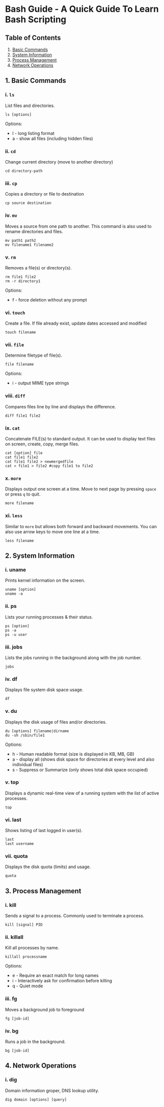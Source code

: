 # Bash Guide - A Quick Guide To Learn Bash Scripting


## Table of Contents

1. [Basic Commands](#1-basic-commands)
2. [System Information](#2-system-information)
3. [Process Management](#3-process-management)
4. [Network Operations](#4-network-operations)


## 1. Basic Commands

### i. `ls`
List files and directories. 
```
ls [options]
```

Options: 
- l - long listing format
- a - show all files (including hidden files)


### ii. `cd`

Change current directory (move to another directory)

```
cd directory-path
```

### iii. `cp`

Copies a directory or file to destination

```
cp source destination
```

### iv. `mv`

Moves a source from one path to another. This command is also used to rename directories and files.

```
mv path1 path2
mv filename1 filename2
```

### v. `rm`

Removes a file(s) or directory(s). 

```
rm file1 file2
rm -r directory1
```

Options:
- f - force deletion without any prompt


### vi. `touch`

Create a file. If file already exist, update dates accessed and modified

```
touch filename
```


### vii. `file`

Determine filetype of file(s).

```
file filename
```

Options:
- i - output MIME type strings


### viii. `diff`

Compares files line by line and displays the difference.

```
diff file1 file2
```

### ix. `cat`

Concatenate FILE(s) to standard output. It can be used to display text files on screen, create, copy, merge files.

```
cat [option] file
cat file1 file2 
cat file1 file2 > newmergedfile
cat < file1 > file2 #copy file1 to file2
```


### x. `more`

Displays output one screen at a time. Move to next page by pressing `space` or press `q` to quit.

```
more filename
```


### xi. `less`

Similar to `more` but allows both forward and backward movements. You can also use arrow keys to move one line at a time.

```
less filename
```



## 2. System Information

### i. uname

Prints kernel information on the screen.

```
uname [option]
uname -a
```


### ii. ps

Lists your running processes & their status.

```
ps [option]
ps -a
ps -u user
```

### iii. jobs

Lists the jobs running in the background along with the job number.

```
jobs
```

### iv. df

Displays file system disk space usage.

```
df
```

### v. du

Displays the disk usage of files and/or directories.

```
du [options] filename|dirname
du -sh /sbin/file1
```

Options: 
- h - Human readable format (size is displayed in KB, MB, GB)
- a - display all (shows disk space for directories at every level and also individual files)
- s - Suppress or Summarize (only shows total disk space occupied)


### v. top

Displays a dynamic real-time view of a running system with the list of active processes.

```
top
```

### vi. last

Shows listing of last logged in user(s).

```
last
last username
```

### vii. quota

Displays the disk quota (limits) and usage.

```
quota
```


## 3. Process Management

### i. kill

Sends a signal to a process. Commonly used to terminate a process. 

```
kill [signal] PID
```

### ii. killall

Kill all processes by name.


```
killall processname
```

Options: 
- e - Require an exact match for long names
- i - Interactively ask for confirmation before killing
- q - Quiet mode


### iii. fg

Moves a background job to foreground

```
fg [job-id]
```


### iv. bg

Runs a job in the background.

```
bg [job-id]
```



## 4. Network Operations

### i. dig

Domain information groper, DNS lookup utility.

```
dig domain [options] [query]
```
